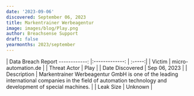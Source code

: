 ```yaml
---
date: '2023-09-06'
discovered: September 06, 2023
title: Markentrainer Werbeagentur
image: images/blog/Play.png
author: Breachsense Support
draft: false
yearmonths: 2023/september
---
```



| Data Breach Report
------------:     |:-------------:    | :-----:|
| Victim      | micro-automation.de      | 
| Threat Actor      | Play      | 
| Date Discovered      | Sep 06, 2023      | 
| Description      | Markentrainer Werbeagentur GmbH is one of the leading international companies in the field of automation technology and development of special machines.      | 
| Leak Size      | Unknown      | 

